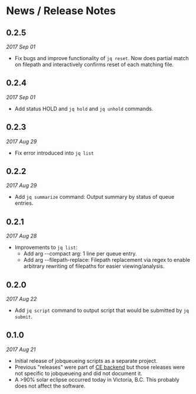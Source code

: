 # News / Release Notes

## 0.2.5

*2017 Sep 01*

* Fix bugs and improve functionality of ``jq reset``. Now does partial match on filepath
  and interactively confirms reset of each matching file.

## 0.2.4

*2017 Sep 01*

* Add status HOLD and ``jq hold`` and ``jq unhold`` commands.

## 0.2.3

*2017 Aug 29*

* Fix error introduced into ``jq list``

## 0.2.2

*2017 Aug 29*

* Add ``jq summarize`` command: Output summary by status of queue entries.

## 0.2.1

*2017 Aug 28*

* Improvements to ``jq list``:
  * Add arg --compact arg: 1 line per queue entry.
  * Add arg --filepath-replace: Filepath replacement via regex to enable arbitrary rewriting of filepaths for 
    easier viewing/analysis.

## 0.2.0

*2017 Aug 22*

* Add ``jq script`` command to output script that would be submitted by ``jq submit``.


## 0.1.0

*2017 Aug 21*

* Initial release of jobqueueing scripts as a separate project.
* Previous "releases" were part of [CE backend](https://github.com/pacificclimate/climate-explorer-backend)
  but those releases were not specific to jobqueueing and did not document it.
* A >90% solar eclipse occurred today in Victoria, B.C. This probably does not affect the software.
